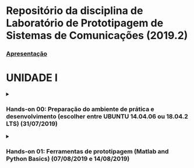 # Repositório da disciplina de Laboratório de Prototipagem de Sistemas de Comunicações (2019.2)

### [Apresentação](https://github.com/viniciusd/DCO2004/blob/master/2019_2_Unidade_I_Apresenta%C3%A7%C3%A3o_da_disciplina_DCO_2004.pdf)


# UNIDADE I

<details>
<summary><h3>
Hands-on 00: Preparação do ambiente de prática e desenvolvimento (escolher entre UBUNTU 14.04.06 ou 18.04.2 LTS) (31/07/2019)
</h3></summary>
<p>
<h3><a href="http://nbviewer.jupyter.org/github/viniciusd/DCO2004/blob/master/h00_VM.ipynb">Criação de máquina virtual Ubuntu (UBUNTU 14.04.06)</a></h3>
<h3><a href="http://nbviewer.jupyter.org/github/viniciusd/DCO2004/blob/master/h00_VM_18.04.ipynb">Criação de máquina virtual Ubuntu (UBUNTU 18.04.2)</a></h3>
<b>Objetivos:</b></br>
- Instalar VMWare no Windows
- Baixar e criar máquina virtual Ubuntu 14.04 ou o Ubuntu 18.04 no Windows

### [Básico do Jupyter Notebook: Instalação e prática (UBUNTU 14.04.06)](http://nbviewer.jupyter.org/github/viniciusd/DCO2004/blob/master/h00_BJ.ipynb)
### [Básico do Jupyter Notebook: Instalação e prática (UBUNTU 18.04.2)](http://nbviewer.jupyter.org/github/viniciusd/DCO2004/blob/master/h00_BJ_18.04.ipynb)
<b>Objetivos</b></br/>
- Instalar de pacotes de suporte ao Jupyter Notebook (Anaconda, nbconvert, pandoc, extensions)
- Baixar, abrir, editar e criar Notebooks que executem blocos de código de Python (Python 3)
- Fazer um primeiro uso da linguagem Python 3 dentro dos Notebooks

### [Jupyter Notebook para Matlab: Instalação de Kernel (UBUNTU 14.04.06)](http://nbviewer.jupyter.org/github/viniciusd/DCO2004/blob/master/h00_JM.ipynb)
### [Jupyter Notebook para Matlab: Instalação de Kernel (UBUNTU 18.04.2)](http://nbviewer.jupyter.org/github/viniciusd/DCO2004/blob/master/h00_JM_18.04.ipynb)
<b>Objetivos</b></br/>
- Instalar do Matlab 2015a
- Instalar suporte ao Matlab no Jupiter Notebook (Kernel do Matlab)
- Fazer um primeiro uso do Matlab dentro dos Notebooks

### [Github: criação de seu próprio repositório](http://nbviewer.jupyter.org/github/viniciusd/DCO2004/blob/master/h00_GIT_18.04.ipynb)
<b>Objetivos</b></br/>
- Cadastramento no GitHub
- Criar repositorios no GitHub
- Submeter arquivos para repositórios do GitHub
- Editar o README.md
   
### [Entregáveis do Hands-on 00 (14/08/2019)](http://nbviewer.jupyter.org/github/viniciusd/DCO2004/blob/master/h00_relatorio.ipynb)

</p>
</details>
<details>
<summary><h3>Hands-on 01: Ferramentas de prototipagem (Matlab and Python Basics) (07/08/2019 e 14/08/2019)</h3></summary>
<p>
<h3><a href="http://nbviewer.jupyter.org/github/viniciusd/DCO2004/blob/master/h01_matlab.ipynb">O que devemos saber para começar a programar com Matlab</a><h3>
<b>Objetivos</b></br>
- Apresentar vantagens de usar o Matlab 
- Apresentar onde encontrar informações sobre o Matlab
- Apresentar operações básicas com o Matlab
- Apresentar o processo de Debug (depuração) no Matlab e no Python 3
- Entender como é vantajoso a programação matricial com Matlab
   
### [O que devemos saber para começar a programar com Python 3](http://nbviewer.jupyter.org/github/viniciusd/DCO2004/blob/master/h01_python.ipynb)
<b>Objetivos</b></br>
- Apresentar vantagens de usar o Python3
- Apresentar onde encontrar informações sobre o Python 3
- Apresentar operações básicas com o Python 3
- Apresentar o Spyder como interface de desenvolvimento para Pyhton 3
- Apresentar o processo de Debug (depuração) no Python 3
   
### [Entregáveis do Hands-on 01 (21/08/2019)](http://nbviewer.jupyter.org/github/viniciusd/DCO2004/blob/master/h01_relatorio.ipynb)
</p>
</details>

<!---

## Hands-on 02: Visualização de sinais no tempo (vendo e ouvindo um sinal) (21/08/2019)

### [Parte 01](http://nbviewer.jupyter.org/github/viniciusd/DCO2004_2019/blob/master/h02_matlab.ipynb) 

### Objetivos
- Fazer uma breve revisão de sinais e ondas;
- Fazer uma breve revisão de sinais de áudio;
- Praticar geração e plotagem de sinais de áudio;
- Praticar abertura e plotagem de arquivos de áudio.

**TODOS:**
   - Fazer o hands-on seguindo os todos os passos em uma máquina virtual limpa. **Status:** novo.
   - Verificar erros e reportá-los por e-mail. **Status:** novo.
   - Editar links dos hands-on para apontá-los para o novo repositório (DCO2004_2019_2_dev). Ter cuidado para os links estarem no NBViewer!!! **Status:** novo.
   
### [Parte 02](http://nbviewer.jupyter.org/github/viniciusd/DCO2004_2019/blob/master/h02_python.ipynb)
### Objetivos
- Praticar geração e plotagem de sinais de áudio no Python;
- Praticar abertura e plotagem de arquivos de áudio no Python.

**TODOS:**
   - Fazer o hands-on seguindo os todos os passos em uma máquina virtual limpa. **Status:** novo.
   - Verificar erros e reportá-los por e-mail. **Status:** novo.
   - Editar links dos hands-on para apontá-los para o novo repositório (DCO2004_2019_2_dev). Ter cuidado para os links estarem no NBViewer!!! **Status:** novo.
   
### [Entregáveis do Hands-on 02 (28/08/2019)](http://nbviewer.jupyter.org/github/viniciusd/DCO2004_2019/blob/master/h02_relatorio.ipynb)

**TODOS:**
- **Ravan e Lucas:**  
   - verificar se os Entregáveis estão com links e especificações corretas. **Status:** novo.
   - fazer os entregáveis e organizá-los no github correspondente (https://github.com/viniciusd/Entregaveis_DCO2004_2019_2). **Status:** novo

## Hands-on 03: Visualização de sinais na frequência (gerando e vendo o espectro de um sinal) (28/08/2019)

### [Parte 01](http://nbviewer.jupyter.org/github/viniciusd/DCO2004_2019/blob/master/h03_matlab.ipynb) 
### Objetivos
- Fazer uma breve revisão sobre amostragem e a consequência de seu valor na reconstrução de um sinal amostrado;
- Visualização do conteúdo em frequência (single e double sided) de um sinal;
- Praticar aspectos de análise espectral (janelamento).

**TODOS:**
   - Fazer o hands-on seguindo os todos os passos em uma máquina virtual limpa. **Status:** novo.
   - Verificar erros e reportá-los por e-mail. **Status:** novo.
   - Editar links dos hands-on para apontá-los para o novo repositório (DCO2004_2019_2_dev). Ter cuidado para os links estarem no NBViewer!!! **Status:** novo.

### [Parte 02](http://nbviewer.jupyter.org/github/viniciusd/DCO2004_2019/blob/master/h03_python.ipynb) 
### Objetivos
- Fazer uma breve revisão sobre amostragem e a consequência de seu valor na resconstrução de um sinal amostrado com Python;
- Visualização do conteúdo em frequência (single e double sided) de um sinal com Python;
- Praticar aspectos de análise espectral (janelamento) com Python.

**TODOS:**
   - Fazer o hands-on seguindo os todos os passos em uma máquina virtual limpa. **Status:** novo.
   - Verificar erros e reportá-los por e-mail. **Status:** novo.
   - Editar links dos hands-on para apontá-los para o novo repositório (DCO2004_2019_2_dev). Ter cuidado para os links estarem no NBViewer!!! **Status:** novo.
   
### [Entregáveis do Hands-on 03 (04/09/2019)](http://nbviewer.jupyter.org/github/viniciusd/DCO2004_2019/blob/master/h03_relatorio.ipynb)

**TODOS:**
- **Ravan e Lucas:**  
   - verificar se os Entregáveis estão com links e especificações corretas. **Status:** novo.
   - fazer os entregáveis e organizá-los no github correspondente (https://github.com/viniciusd/Entregaveis_DCO2004_2019_2). **Status:** novo

## Hands-on 04: Operação básicas com sinais (autocorrelação, cálculo de potência, energia e aplicações - remoção de eco com a autocorrelação) (04/09/2019)

### [Parte 01](http://nbviewer.jupyter.org/github/viniciusd/DCO2004_2019/blob/master/h04_matlab.ipynb) 
### Objetivos
- Fazer uma breve revisão sobre processos estocásticos e medidas relacionadas;
- Fazer uma breve revisão sobre cálculo de potência e energia de um sinal (seu significado e seu cálculo);
- Fazer uma aplicação prática com a autocorrelção (remoção de eco com a autocorrelação).

### [Parte 02](http://nbviewer.jupyter.org/github/viniciusd/DCO2004_2019/blob/master/h04_python.ipynb)
### Objetivos
- Fazer uma breve revisão sobre processos estocásticos e medidas relacionadas usando Python;
- Fazer uma breve revisão sobre cálculo de potência e energia de um sinal (seu significado e seu cálculo) usando Python;
- Fazer uma aplicação prática com a autocorrelção (remoção de eco) usando Python.

**TODOS:**
   - Fazer o hands-on seguindo os todos os passos em uma máquina virtual limpa. **Status:** novo.
   - Verificar erros e reportá-los por e-mail. **Status:** novo.
   - Editar links dos hands-on para apontá-los para o novo repositório (DCO2004_2019_2_dev). Ter cuidado para os links estarem no NBViewer!!! **Status:** novo.
   
### [Entregáveis do Hands-on 04 (11/09/2019)](http://nbviewer.jupyter.org/github/viniciusd/DCO2004_2019/blob/master/h04_relatorio.ipynb)

**TODOS:**
- **Ravan e Lucas:**  
   - Criar um entregável para esse hands-on. Verificar o item **Um pequeno exercício**. Transformá-lo em um item entregável. **Status:** novo.
   - fazer os entregáveis e organizá-los no github correspondente (https://github.com/viniciusd/Entregaveis_DCO2004_2019_2). **Status:** novo

 # UNIDADE II

## Hands-on 05: Modulação Analógica (AM-DSB, AM-DSB-SC, AM-SSB, QAM, FM) (11/09/2019)
### [Hands-on](http://nbviewer.jupyter.org/github/viniciusd/DCO2004_2019/blob/master/h05.ipynb) 
### Objetivos
- Fazer uma breve revisão sobre modulação de onda contínua AM e FM (banda-passante);
- Fazer uma breve revisão sobre demodulação de onda contínua AM e FM (banda-passante);
- Fazer uma breve revisão sobre modulação em quadratura;
- Praticar com protótipos em Matlab e Python de moduladores AM-DSB, AM-DSB-SC, AM-SSB, QAM e FM.

**TODOS:**
   - Fazer o hands-on seguindo os todos os passos em uma máquina virtual limpa. **Status:** novo.
   - Verificar erros e reportá-los por e-mail. **Status:** novo.
   - Editar links dos hands-on para apontá-los para o novo repositório (DCO2004_2019_2_dev). Ter cuidado para os links estarem no NBViewer!!! **Status:** novo.

### [Entregáveis do Hands-on 05 (11/09/2019)](http://nbviewer.jupyter.org/github/viniciusd/DCO2004_2019/blob/master/h05_relatorio.ipynb)

**TODOS:**
- **Ravan e Lucas:**  
   - verificar se os Entregáveis estão com links e especificações corretas. **Status:** novo.
   - fazer os entregáveis e organizá-los no github correspondente (https://github.com/viniciusd/Entregaveis_DCO2004_2019_2). **Status:** novo

## Hands-on 06: Transição analógico/digital (amostragem, reconstrução ideal, quantização, codificação PCM e multiplexação TDM) (11/09/2019 e 25/09/2019)
### [Hands-on](http://nbviewer.jupyter.org/github/viniciusd/DCO2004_2019/blob/master/h06.ipynb) 
### Objetivos
- Fazer uma breve revisão sobre o processo de digitalização de um sinal contínuo (amostragem, quantização, codificação, reconstrução);
- Fazer uma breve revisão sobre o processo de no tempo;
- Praticar os conceitos com protótipos em Matlab e Python.

**TODOS:**
   - Fazer o hands-on seguindo os todos os passos em uma máquina virtual limpa. **Status:** novo.
   - Verificar erros e reportá-los por e-mail. **Status:** novo.
   - Editar links dos hands-on para apontá-los para o novo repositório (DCO2004_2019_2_dev). Ter cuidado para os links estarem no NBViewer!!! **Status:** novo.
   
### [Entregáveis do Hands-on 06 (02/10/2019)](http://nbviewer.jupyter.org/github/viniciusd/DCO2004_2019/blob/master/h06_relatorio.ipynb)

**TODOS:**
- **Ravan e Lucas:**  
   - verificar se os Entregáveis estão com links e especificações corretas. **Status:** novo.
   - fazer os entregáveis e organizá-los no github correspondente (https://github.com/viniciusd/Entregaveis_DCO2004_2019_2). **Status:** novo

## Hands-on 07: Caracterização de variáveis aleatórias (PDF e CDF), Metodologia de Monte Carlo e Teorema Central do Limite (02/10/2019)
### [Hands-on](http://nbviewer.jupyter.org/github/viniciusd/DCO2004_2019/blob/master/h07.ipynb) 
### Objetivos
- Fazer uma breve revisão sobre parte da taxonomia associada a modelagem de fenômenos aleatórios;
- Fazer uma breve revisão e praticar a geração de variáveis aleatórias;
- Entender características essenciais relacionadas a técnica de Monte Carlo;
- Entender características essenciais do Teorema do Limite Central (ou Teorema Central do Limite);
- Praticar os conceitos com protótipos em Matlab e Python.

**TODOS:**
   - Fazer o hands-on seguindo os todos os passos em uma máquina virtual limpa. **Status:** novo.
   - Verificar erros e reportá-los por e-mail. **Status:** novo.
   - Editar links dos hands-on para apontá-los para o novo repositório (DCO2004_2019_2_dev). Ter cuidado para os links estarem no NBViewer!!! **Status:** novo.

### [Entregáveis do Hands-on 07 (09/10/2019)](http://nbviewer.jupyter.org/github/viniciusd/DCO2004_2019/blob/master/h07_relatorio.ipynb)

**TODOS:**
- **Ravan e Lucas:**  
   - verificar se os Entregáveis estão com links e especificações corretas. **Status:** novo.
   - fazer os entregáveis e organizá-los no github correspondente (https://github.com/viniciusd/Entregaveis_DCO2004_2019_2). **Status:** novo

## Hands-on 08: Ruído AWGN (caracterização e geração de amostras) (09/10/2019)
### [Hands-on](http://nbviewer.jupyter.org/github/viniciusd/DCO2004_2019/blob/master/h08.ipynb) 
### Objetivos
- Fazer uma breve revisão sobre ruído em comunicações analógicas e digitais (e métricas associadas);
- Entender o processe de geração de amostras de ruído branco (real e complexo);
- Praticar os conceitos com protótipos em Matlab e Python.

**TODOS:**
   - Fazer o hands-on seguindo os todos os passos em uma máquina virtual limpa. **Status:** novo.
   - Verificar erros e reportá-los por e-mail. **Status:** novo.
   - Editar links dos hands-on para apontá-los para o novo repositório (DCO2004_2019_2_dev). Ter cuidado para os links estarem no NBViewer!!! **Status:** novo.

### [Entregáveis do Hands-on 08 (16/10/2019)](http://nbviewer.jupyter.org/github/viniciusd/DCO2004_2019/blob/master/h08_relatorio.ipynb)

**TODOS:**
- **Ravan e Lucas:**  
   - verificar se os Entregáveis estão com links e especificações corretas. **Status:** novo.
   - fazer os entregáveis e organizá-los no github correspondente (https://github.com/viniciusd/Entregaveis_DCO2004_2019_2). **Status:** novo
 
# UNIDADE III

## Hands-on 09: Modulação Digital em banda-base em canais AWGN (modulação, demodulação e desempenho em ruído AWGN) (16/10/2019)

### [Hands-on](http://nbviewer.jupyter.org/github/viniciusd/DCO2004_2019/blob/master/h09_1.ipynb) 
### Objetivos
- Entender os processos de transmissão e recepção digital em banda-base (sinais ortogonais e antipodais);
- Entender recepção ótima em canais AWGN;
- Entender como fazer análise de desempenho de um enlace de comunicação digital sujeito a canal AWGN (traçar e analisar curva BER vs $E_B/N_0$ via simulação de Monte Carlo).

**TODOS:**
   - Fazer o hands-on seguindo os todos os passos em uma máquina virtual limpa. **Status:** novo.
   - Verificar erros e reportá-los por e-mail. **Status:** novo.
   - Editar links dos hands-on para apontá-los para o novo repositório (DCO2004_2019_2_dev). Ter cuidado para os links estarem no NBViewer!!! **Status:** novo.

### [Entregáveis do Hands-on 09 (23/10/2019)](http://nbviewer.jupyter.org/github/viniciusd/DCO2004_2019/blob/master/h09_relatorio.ipynb)

**TODOS:**
- **Ravan e Lucas:**  
   - verificar se os Entregáveis estão com links e especificações corretas. **Status:** novo.
   - fazer os entregáveis e organizá-los no github correspondente (https://github.com/viniciusd/Entregaveis_DCO2004_2019_2). **Status:** novo

## Hands-on 10: Modulação Digital em canais limitados em banda e Modulação Digital em banda-passante (modulação, demodulação e desempenho em ruído AWGN) (23/10/2019)

### [Hands-on](http://nbviewer.jupyter.org/github/viniciusd/DCO2004_2019/blob/master/h10.ipynb) 
### Objetivos
- Entender os processos de transmissão e recepção de um sinal digital em canais AWGN limitado em banda (caracterização da ISI);
- Entender a traçar e analisar um diagrama de olho (visualização dos efeitos da ISI);
- Entender os processos de transmissão e recepção de um sinal digital em banda-passante.
- Aprender a estimar a PSD de sinais digitais.

**TODOS:**
   - Fazer o hands-on seguindo os todos os passos em uma máquina virtual limpa. **Status:** novo.
   - Verificar erros e reportá-los por e-mail. **Status:** novo.
   - Editar links dos hands-on para apontá-los para o novo repositório (DCO2004_2019_2_dev). Ter cuidado para os links estarem no NBViewer!!! **Status:** novo.

### [Entregáveis do Hands-on 10 (30/11/2019)](http://nbviewer.jupyter.org/github/viniciusd/DCO2004_2019/blob/master/h10_relatorio.ipynb)

**TODOS:**
- **Ravan e Lucas:**  
   - verificar se os Entregáveis estão com links e especificações corretas. **Status:** novo.
   - fazer os entregáveis e organizá-los no github correspondente (https://github.com/viniciusd/Entregaveis_DCO2004_2019_2). **Status:** novo


## Prova escrita da disciplina (30/11/2019)

## Hands-on 11: Modulação Digital em Canal com Desvanecimento (caracterização, modelagem e desempenho) (06/11/2019)

### [Hands-on](http://nbviewer.jupyter.org/github/viniciusd/DCO2004_2019/blob/master/h10.ipynb)
### Objetivos
- Entender a caracterização e modelagem de canais com desvanecimento plano;
- Entender como gerar um canal com desvanecimento plano;
- Entender como fazer análise de desempenho de um enlace de comunicação digital sujeito a canais com ruído AWGN e desvanecimento plano (traçar e analisar curva BER vs $E_B/N_0$ via simulação de Monte Carlo).

**TODOS:**
   - Fazer o hands-on seguindo os todos os passos em uma máquina virtual limpa. **Status:** novo.
   - Verificar erros e reportá-los por e-mail. **Status:** novo.
   - Editar links dos hands-on para apontá-los para o novo repositório (DCO2004_2019_2_dev). Ter cuidado para os links estarem no NBViewer!!! **Status:** novo.

### [Entregáveis do Hands-on 11 (13/11/2019)](http://nbviewer.jupyter.org/github/viniciusd/DCO2004_2019/blob/master/h11_relatorio.ipynb)

**TODOS:**
- **Ravan e Lucas:**  
   - verificar se os Entregáveis estão com links e especificações corretas. **Status:** novo.
   - fazer os entregáveis e organizá-los no github correspondente (https://github.com/viniciusd/Entregaveis_DCO2004_2019_2). **Status:** novo

## Hands-on 12: OFDM (ortogonalidade, transmissão e recepção, desempenho em canal AWGN) (13/11/2019)
### [Hands-on](http://nbviewer.jupyter.org/github/viniciusd/DCO2004_2019/blob/master/h12.ipynb)
### Objetivos
- Entender a modelagem da multiplexação OFDM;
- Entender o processo de ortogalização entre subportadoras OFDM;
- Entender a modelagem da demultiplexação OFDM;
- Demonstrar o processo de demultiplexação OFDM em canais AWGN.


**TODOS:**
   - Fazer o hands-on seguindo os todos os passos em uma máquina virtual limpa. **Status:** novo.
   - Verificar erros e reportá-los por e-mail. **Status:** novo.
   - Editar links dos hands-on para apontá-los para o novo repositório (DCO2004_2019_2_dev). Ter cuidado para os links estarem no NBViewer!!! **Status:** novo.

### [Entregáveis do Hands-on 12 (20/11/2019)](http://nbviewer.jupyter.org/github/viniciusd/DCO2004_2019/blob/master/h12_relatorio.ipynb)

**TODOS:**
- **Ravan e Lucas:**  
   - verificar se os Entregáveis estão com links e especificações corretas. **Status:** novo.
   - fazer os entregáveis e organizá-los no github correspondente (https://github.com/viniciusd/Entregaveis_DCO2004_2019_2). **Status:** novo


## Divulgação de notas da disciplina (27/11/2019)

## Quarta Prova da disciplina (04/12/2019)



-->
